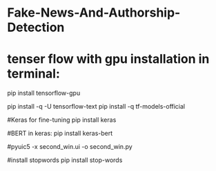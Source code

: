 # Fake-News-And-Authorship-Detection

# tenser flow with gpu installation in terminal:
pip install tensorflow-gpu


pip install -q -U tensorflow-text
pip install -q tf-models-official

#Keras for fine-tuning
pip install keras

#BERT in keras:
pip install keras-bert

#pyuic5 -x second_win.ui -o second_win.py

#install stopwords
pip install stop-words

